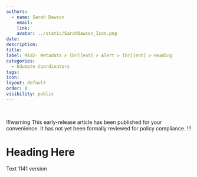 ```yaml
---
authors:
  - name: Sarah Dawson
    email:
    link:
    avatar: ../static/SarahDawson_Icon.png
date:
description:
title:
label: Mid2- Metadata > [br][ent] > Alert > [br][ent] > Heading
categories:
  - Edumate Coordinators
tags:
icon:
layout: default
order: 0
visibility: public
---
```

<br>

!!!warning
This early-release article has been published for your convenience. It has not yet been formally reviewed for policy compliance.
!!!
<br>

# Heading Here

Text
1141 version